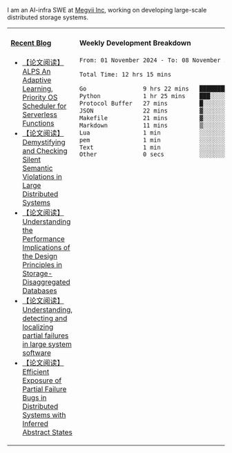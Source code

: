 I am an AI-infra SWE at [Megvii Inc](https://en.megvii.com/), working on developing large-scale distributed storage systems.

<table width="960px">
<tr>
<td valign="top" width="50%">

#### <a href="https://www.kongjun18.me" target="_blank">Recent Blog</a>

<!-- BLOG-POST-LIST:START -->
- [【论文阅读】ALPS An Adaptive Learning, Priority OS Scheduler for Serverless Functions](https://kongjun18.github.io/posts/alps-an-adaptive-learning-priority-os-scheduler-for-serverless-functions/)
- [【论文阅读】Demystifying and Checking Silent Semantic Violations in Large Distributed Systems](https://kongjun18.github.io/posts/demystifying-and-checking-silent-semantic-violations-in-large-distributed-systems/)
- [【论文阅读】Understanding the Performance Implications of the Design Principles in Storage-Disaggregated Databases](https://kongjun18.github.io/posts/understanding-the-performance-implications-of-the-design-principles-in-storage-disaggregated-databases/)
- [【论文阅读】Understanding, detecting and localizing partial failures in large system software](https://kongjun18.github.io/posts/understanding-detecting-and-localizing-partial-failures-in-large-system-software/)
- [【论文阅读】Efficient Exposure of Partial Failure Bugs in Distributed Systems with Inferred Abstract States](https://kongjun18.github.io/posts/efficient-exposure-of-partial-failure-bugs-in-distributed-systems-with-inferred-abstract-states/)
<!-- BLOG-POST-LIST:END -->

</td>
<td valign="top" width="50%">

#### Weekly Development Breakdown

<!--START_SECTION:waka-->

```txt
From: 01 November 2024 - To: 08 November 2024

Total Time: 12 hrs 15 mins

Go                9 hrs 22 mins   ███████████████████░░░░░░   76.39 %
Python            1 hr 25 mins    ███░░░░░░░░░░░░░░░░░░░░░░   11.67 %
Protocol Buffer   27 mins         █░░░░░░░░░░░░░░░░░░░░░░░░   03.71 %
JSON              22 mins         ▓░░░░░░░░░░░░░░░░░░░░░░░░   03.10 %
Makefile          21 mins         ▓░░░░░░░░░░░░░░░░░░░░░░░░   02.93 %
Markdown          11 mins         ▒░░░░░░░░░░░░░░░░░░░░░░░░   01.55 %
Lua               1 min           ░░░░░░░░░░░░░░░░░░░░░░░░░   00.22 %
pem               1 min           ░░░░░░░░░░░░░░░░░░░░░░░░░   00.17 %
Text              1 min           ░░░░░░░░░░░░░░░░░░░░░░░░░   00.15 %
Other             0 secs          ░░░░░░░░░░░░░░░░░░░░░░░░░   00.10 %
```

<!--END_SECTION:waka-->
</td>
</tr>

</table>
